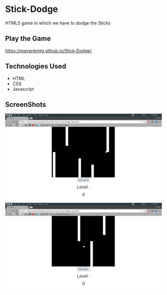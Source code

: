 # Stick-Dodge

HTML5 game in which we have to dodge the Sticks

Play the Game
----------
https://mayankmtg.github.io/Stick-Dodge/

Technologies Used
----------
- HTML
- CSS
- Javascript

ScreenShots
----------
<img src="./screenshots/img.png"> 
<img src="./screenshots/img2.png">
